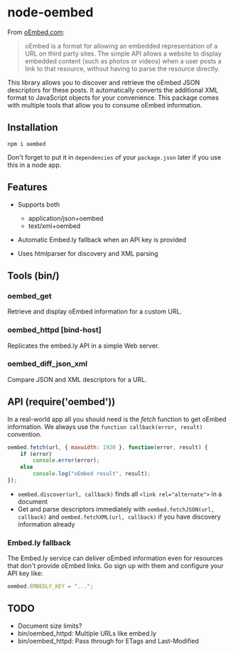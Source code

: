 node-oembed
===========

From [oEmbed.com](http://oembed.com/):

> oEmbed is a format for allowing an embedded representation of a URL
> on third party sites. The simple API allows a website to display
> embedded content (such as photos or videos) when a user posts a link
> to that resource, without having to parse the resource directly.

This library allows you to discover and retrieve the oEmbed JSON
descriptors for these posts. It automatically converts the additional
XML format to JavaScript objects for your convenience.  This package
comes with multiple tools that allow you to consume oEmbed
information.


Installation
------------

    npm i oembed

Don't forget to put it in `dependencies` of your `package.json` later
if you use this in a node app.


Features
--------

* Supports both

  * application/json+oembed
  * text/xml+oembed

* Automatic Embed.ly fallback when an API key is provided
* Uses htmlparser for discovery and XML parsing


Tools (bin/)
------------

### oembed_get <URL>

Retrieve and display oEmbed information for a custom URL.

### oembed_httpd <bind-port> [bind-host]

Replicates the embed.ly API in a simple Web server.

### oembed_diff_json_xml <URL>

Compare JSON and XML descriptors for a URL.


API (require('oembed'))
-----------------------

In a real-world app all you should need is the *fetch* function to get
oEmbed information. We always use the `function callback(error,
result)` convention.

```javascript
oembed.fetch(url, { maxwidth: 1920 }, function(error, result) {
    if (error)
        console.error(error);
    else
        console.log("oEmbed result", result);
});
```
* `oembed.discover(url, callback)` finds all `<link rel="alternate">`
  in a document
* Get and parse descriptors immediately with `oembed.fetchJSON(url,
  callback)` and `oembed.fetchXML(url, callback)` if you have
  discovery information already


### Embed.ly fallback

The Embed.ly service can deliver oEmbed information even for resources
that don't provide oEmbed links. Go sign up with them and configure
your API key like:

```javascript
oembed.EMBEDLY_KEY = "...";
```

TODO
----

* Document size limits?
* bin/oembed_httpd: Multiple URLs like embed.ly
* bin/oembed_httpd: Pass through for ETags and Last-Modified
